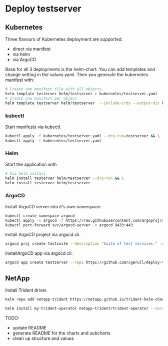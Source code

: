 # Deploy testserver

## Kubernetes

Three flavours of Kubernetes deployment are supported.

- direct via manifest
- via helm
- via ArgoCD

Base for all 3 deployments is the helm-chart. You can add templates and change setting in the values.yaml.
Then you generate the kubernetes manifest with:

```bash
# Create one manifest file with all objects.
helm template testerver helm/testserver > kubernetes/testserver.yaml
# Create one manifest per object
helm template testserver helm/testserver  --include-crds --output-dir kubernetes/
```

### kubectl

Start manifests via kubectl.

```bash
kubectl apply -f kubernetes/testserver.yaml --dry-run=testserver && \
kubectl apply -f kubernetes/testserver.yaml
```

### Helm

Start the application with

```bash
# Via helm install
helm install testerver helm/testserver --dry-run && \
helm install testerver helm/testserver
```

### ArgoCD

Install ArgoCD server into it's own namespace.

```bash
kubectl create namespace argocd
kubectl apply -n argocd -f https://raw.githubusercontent.com/argoproj/argo-cd/stable/manifests/install.yaml
kubectl port-forward svc/argocd-server -n argocd 9433:443
```

Install ArgoCD project via argocd cli.

```bash
argocd proj create testsuite --description "Suite of test services." -d https://kubernetes.default.svc,testserver --src https://github.com/cgerull/deploy-test-server
```

InstallArgoCD app via argocd cli.

```bash
argocd app create testserver --repo https://github.com/cgerull/deploy-test-server --path kubernetes --dest-server https://kubernetes.default.svc --dest-namespace testserver --project testsuite
```

## NetApp

Install Trident driver.
```bash
helm repo add netapp-trident https://netapp.github.io/trident-helm-chart

helm install my-trident-operator netapp-trident/trident-operator --version 22.7.0
```

TODO:
 - update README
 - generate README for the charts and subcharts
 - clean up structure and values
